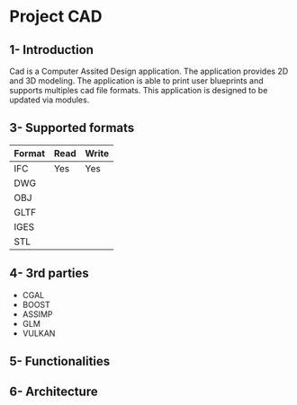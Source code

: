 # Project CAD

## 1- Introduction
Cad is a Computer Assited Design application. The application provides 2D and 3D modeling.
The application is able to print user blueprints and supports multiples cad file formats.
This application is designed to be updated via modules.

## 3- Supported formats
| Format | Read | Write|
|--------|------|------|
| IFC    | Yes  | Yes  |
| DWG    |   |   |
| OBJ    |   |   |
| GLTF   |   |   |
| IGES   |   |   |
| STL    |   |   |

## 4- 3rd parties
* CGAL
* BOOST
* ASSIMP
* GLM
* VULKAN

## 5- Functionalities

## 6- Architecture